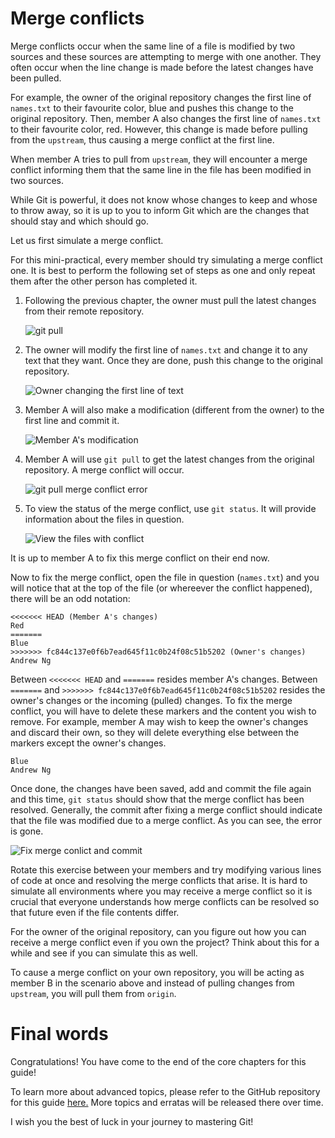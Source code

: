 # Merge conflicts

Merge conflicts occur when the same line of a file is modified by two sources and these sources are attempting to merge with one another. They often occur when the line change is made before the latest changes have been pulled.

For example, the owner of the original repository changes the first line of `names.txt` to their favourite color, blue and pushes this change to the original repository. Then, member A also changes the first line of `names.txt` to their favourite color, red. However, this change is made before pulling from the `upstream`, thus causing a merge conflict at the first line.

When member A tries to pull from `upstream`, they will encounter a merge conflict informing them that the same line in the file has been modified in two sources.

While Git is powerful, it does not know whose changes to keep and whose to throw away, so it is up to you to inform Git which are the changes that should stay and which should go.

Let us first simulate a merge conflict.

For this mini-practical, every member should try simulating a merge conflict one. It is best to perform the following set of steps as one and only repeat them after the other person has completed it.

1. Following the previous chapter, the owner must pull the latest changes from their remote repository.

    ![git pull](./res/owner-pull.png)

2. The owner will modify the first line of `names.txt` and change it to any text that they want. Once they are done, push this change to the original repository.

    ![Owner changing the first line of text](./res/owner-change.png)

3. Member A will also make a modification (different from the owner) to the first line and commit it.

    ![Member A's modification](./res/member-change.png)

4. Member A will use `git pull` to get the latest changes from the original repository. A merge conflict will occur.

    ![git pull merge conflict error](./res/merge-conflict-warning.png)

5. To view the status of the merge conflict, use `git status`. It will provide information about the files in question.

    ![View the files with conflict](./res/gst.png)

It is up to member A to fix this merge conflict on their end now.

Now to fix the merge conflict, open the file in question (`names.txt`) and you will notice that at the top of the file (or whereever the conflict happened), there will be an odd notation:

```
<<<<<<< HEAD (Member A's changes)
Red
=======
Blue
>>>>>>> fc844c137e0f6b7ead645f11c0b24f08c51b5202 (Owner's changes)
Andrew Ng
```

Between `<<<<<<< HEAD` and `=======` resides member A's changes. Between `=======` and `>>>>>>> fc844c137e0f6b7ead645f11c0b24f08c51b5202` resides the owner's changes or the incoming (pulled) changes. To fix the merge conflict, you will have to delete these markers and the content you wish to remove. For example, member A may wish to keep the owner's changes and discard their own, so they will delete everything else between the markers except the owner's changes.

```
Blue
Andrew Ng
```

Once done, the changes have been saved, add and commit the file again and this time, `git status` should show that the merge conflict has been resolved. Generally, the commit after fixing a merge conflict should indicate that the file was modified due to a merge conflict. As you can see, the error is gone.

![Fix merge conlict and commit](./res/fix-mc.png)

Rotate this exercise between your members and try modifying various lines of code at once and resolving the merge conflicts that arise. It is hard to simulate all environments where you may receive a merge conflict so it is crucial that everyone understands how merge conflicts can be resolved so that future even if the file contents differ.

For the owner of the original repository, can you figure out how you can receive a merge conflict even if you own the project? Think about this for a while and see if you can simulate this as well.

To cause a merge conflict on your own repository, you will be acting as member B in the scenario above and instead of pulling changes from `upstream`, you will pull them from `origin`.

# Final words

Congratulations! You have come to the end of the core chapters for this guide!

To learn more about advanced topics, please refer to the GitHub repository for this guide [here.](https://github.com/woojiahao/git-guide) More topics and erratas will be released there over time.

I wish you the best of luck in your journey to mastering Git!
